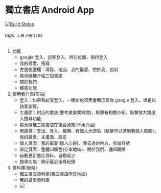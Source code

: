 # 獨立書店 Android App 
[![Build Status](https://travis-ci.org/HarrisQs/ReadWorld.svg?branch=master)](https://travis-ci.org/HarrisQs/ReadWorld)
###### tags: `人機` `內嵌` `1103`

1. 功能
    * google 登入、訪客登入、所在位置、保持登入
    * 我的最愛、搜尋
    * 左邊側邊欄：導覽、地圖、我的最愛、關於我、說明
    * 每天隨機介紹三個書店
    * 關於我們
	* 體感功能
2. 使用者介面(前端)
    * 登入：如果系統沒登入，一開始的頁面會顯示要你 google 登入，或是以訪客瀏覽。
    * 主畫面：附近的書店(要考慮營業時間)，點擊有相關介紹，點擊放大鏡進入搜尋功能
    * 每天隨機三間書店在後台通知(不用介面)
    * 側邊欄：登出、登入、離開、有個人大頭貼（點擊可以進到我個人頁面）、我的最愛、主畫面、設定
    * 個人頁面：我的最愛(個人心得)、我去過的地方、有加符號
    * 設定頁面：整體UI顏色(存本地端)、關於我們、通知開關
    * 自動更新書店資料、自動同步
    * 搜尋功能：顯示最近搜尋紀錄
3. 資料庫(後端)
    * 獨立書店資料庫(獨立書店所在地區)
    * 我的最愛資料庫
    * ![](https://i.imgur.com/00VwDWW.jpg)
